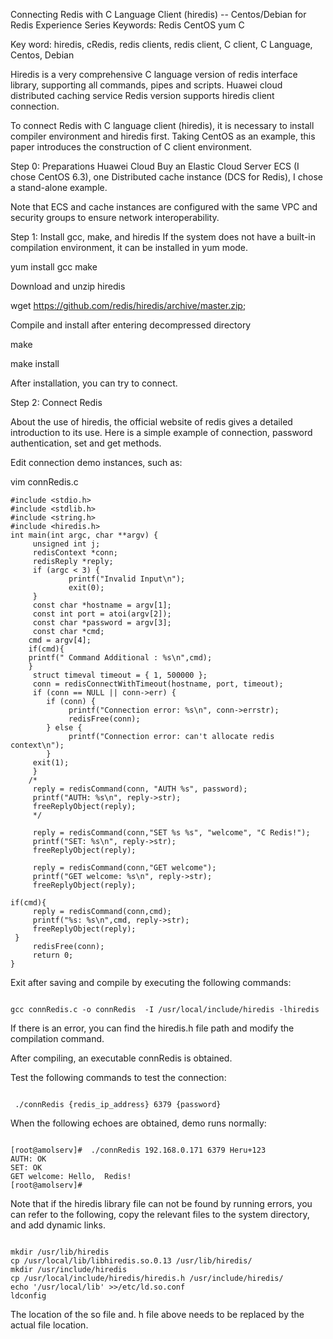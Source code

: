 Connecting Redis with C Language Client (hiredis) -- Centos/Debian for Redis Experience Series
Keywords: Redis CentOS yum C

Key word: hiredis, cRedis, redis clients, redis client, C client, C Language, Centos, Debian

Hiredis is a very comprehensive C language version of redis interface library, supporting all commands, pipes and scripts. Huawei cloud distributed caching service Redis version supports hiredis client connection.

To connect Redis with C language client (hiredis), it is necessary to install compiler environment and hiredis first. Taking CentOS as an example, this paper introduces the construction of C client environment.

Step 0: Preparations
Huawei Cloud Buy an Elastic Cloud Server ECS (I chose CentOS 6.3), one Distributed cache instance (DCS for Redis), I chose a stand-alone example.

Note that ECS and cache instances are configured with the same VPC and security groups to ensure network interoperability.

Step 1: Install gcc, make, and hiredis
If the system does not have a built-in compilation environment, it can be installed in yum mode.

yum install gcc make

Download and unzip hiredis

wget https://github.com/redis/hiredis/archive/master.zip;

Compile and install after entering decompressed directory

make 

make install

After installation, you can try to connect.

Step 2: Connect Redis

About the use of hiredis, the official website of redis gives a detailed introduction to its use. Here is a simple example of connection, password authentication, set and get methods.

Edit connection demo instances, such as:

vim connRedis.c
````
#include <stdio.h>
#include <stdlib.h>
#include <string.h>
#include <hiredis.h>
int main(int argc, char **argv) {
     unsigned int j;
     redisContext *conn;
     redisReply *reply;
     if (argc < 3) {
             printf("Invalid Input\n");
             exit(0);
     }
     const char *hostname = argv[1];
     const int port = atoi(argv[2]);
     const char *password = argv[3];
     const char *cmd;
	cmd = argv[4];
	if(cmd){
	printf(" Command Additional : %s\n",cmd);
	}
     struct timeval timeout = { 1, 500000 }; 
     conn = redisConnectWithTimeout(hostname, port, timeout);
     if (conn == NULL || conn->err) {
		if (conn) {
             printf("Connection error: %s\n", conn->errstr);
             redisFree(conn);
		} else {
             printf("Connection error: can't allocate redis context\n");
		}
     exit(1);
     }
    /* 
     reply = redisCommand(conn, "AUTH %s", password);
     printf("AUTH: %s\n", reply->str);
     freeReplyObject(reply);
     */
     
     reply = redisCommand(conn,"SET %s %s", "welcome", "C Redis!");
     printf("SET: %s\n", reply->str);
     freeReplyObject(reply);
    
     reply = redisCommand(conn,"GET welcome");
     printf("GET welcome: %s\n", reply->str);
     freeReplyObject(reply);
    
if(cmd){
     reply = redisCommand(conn,cmd);
     printf("%s: %s\n",cmd, reply->str);
     freeReplyObject(reply);
 }
     redisFree(conn);
     return 0;
}

````
Exit after saving and compile by executing the following commands:
````

gcc connRedis.c -o connRedis  -I /usr/local/include/hiredis -lhiredis

````
If there is an error, you can find the hiredis.h file path and modify the compilation command.

After compiling, an executable connRedis is obtained.

Test the following commands to test the connection:
````

 ./connRedis {redis_ip_address} 6379 {password}

````
When the following echoes are obtained, demo runs normally:
````

[root@amolserv]#  ./connRedis 192.168.0.171 6379 Heru+123
AUTH: OK
SET: OK
GET welcome: Hello,  Redis!
[root@amolserv]# 

````
Note that if the hiredis library file can not be found by running errors, you can refer to the following, copy the relevant files to the system directory, and add dynamic links.

````

mkdir /usr/lib/hiredis
cp /usr/local/lib/libhiredis.so.0.13 /usr/lib/hiredis/
mkdir /usr/include/hiredis
cp /usr/local/include/hiredis/hiredis.h /usr/include/hiredis/
echo '/usr/local/lib' >>/etc/ld.so.conf
ldconfig

````
The location of the so file and. h file above needs to be replaced by the actual file location.
